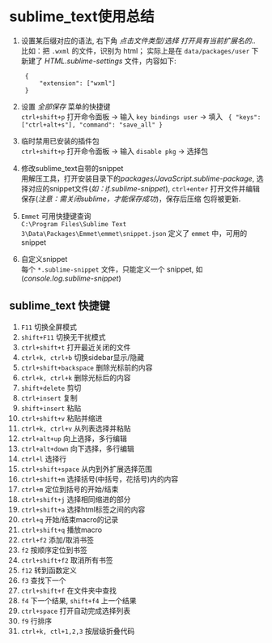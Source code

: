 sublime_text使用总结
======

1. 设置某后缀对应的语法, 右下角 *点击文件类型/选择 打开具有当前扩展名的..*  
  比如：把 `.wxml` 的文件，识别为 html； 实际上是在 `data/packages/user` 下新建了 *HTML.sublime-settings* 文件，内容如下:

        {
            "extension": ["wxml"]
        }

2. 设置 *全部保存* 菜单的快捷键   
`ctrl+shift+p` 打开命令面板 -> 输入 `key bindings user` -> 填入 ` { "keys": ["ctrl+alt+s"], "command": "save_all" }`

3. 临时禁用已安装的插件包  
`ctrl+shift+p` 打开命令面板 -> 输入 `disable pkg` -> 选择包

4. 修改sublime_text自带的snippet  
用解压工具，打开安装目录下的*packages/JavaScript.sublime-package*, 选择对应的snippet文件(*如：if.sublime-snippet*), `ctrl+enter` 打开文件并编辑保存(*注意：需关闭sublime，才能保存成功*)，保存后压缩
包将被更新.

5. `Emmet` 可用快捷键查询  
`C:\Program Files\Sublime Text 3\Data\Packages\Emmet\emmet\snippet.json` 定义了 `emmet` 中，可用的snippet

6. 自定义snippet  
每个 `*.sublime-snippet` 文件，只能定义一个 snippet, 如 (*console.log.sublime-snippet*)


sublime_text 快捷键
-------------
1. `F11` 切换全屏模式
2. `shift+F11` 切换无干扰模式
3. `ctrl+shift+t` 打开最近关闭的文件
4. `ctrl+k, ctrl+b` 切换sidebar显示/隐藏
5. `ctrl+shift+backspace` 删除光标前的内容
6. `ctrl+k, ctrl+k` 删除光标后的内容
7. `shift+delete` 剪切
8. `ctrl+insert` 复制
9. `shift+insert` 粘贴
10. `ctrl+shift+v` 粘贴并缩进
11. `ctrl+k, ctrl+v` 从列表选择并粘贴
12. `ctrl+alt+up` 向上选择，多行编辑
13. `ctrl+alt+down` 向下选择，多行编辑
14. `ctrl+l` 选择行
15. `ctrl+shift+space` 从内到外扩展选择范围
16. `ctrl+shift+m` 选择括号(中括号，花括号)内的内容
17. `ctrl+m` 定位到括号的开始/结束
18. `ctrl+shift+j` 选择相同缩进的部分
19. `ctrl+shift+a` 选择html标签之间的内容
20. `ctrl+q` 开始/结束macro的记录
21. `ctrl+shift+q` 播放macro
22. `ctrl+f2` 添加/取消书签
23. `f2` 按顺序定位到书签 
24. `ctrl+shift+f2` 取消所有书签
25. `f12` 转到函数定义
26. `f3` 查找下一个
27. `ctrl+shift+f` 在文件夹中查找
28. `f4` 下一个结果, `shift+f4` 上一个结果
29. `ctrl+space` 打开自动完成选择列表
30. `f9` 行排序
31. `ctrl+k, ctl+1,2,3` 按层级折叠代码
